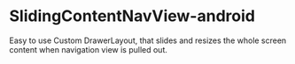 # SlidingContentNavView-android
Easy to use Custom DrawerLayout, that slides and resizes the whole screen content when navigation view is pulled out.
